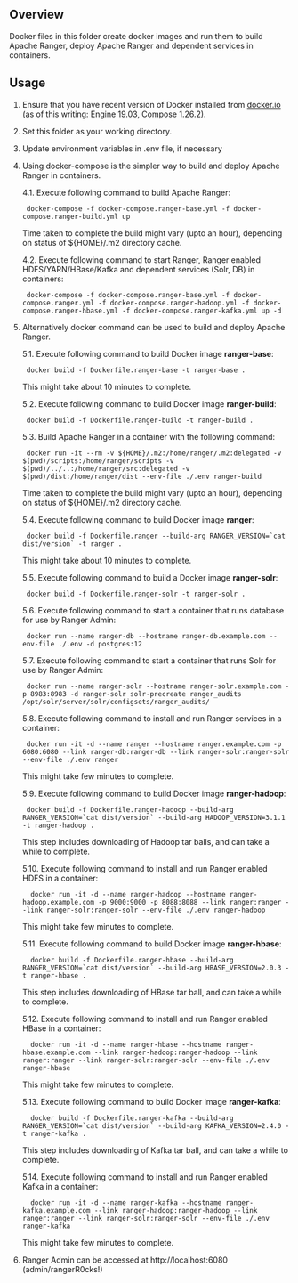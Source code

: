 <!---
Licensed to the Apache Software Foundation (ASF) under one
or more contributor license agreements.  See the NOTICE file
distributed with this work for additional information
regarding copyright ownership.  The ASF licenses this file
to you under the Apache License, Version 2.0 (the
"License"); you may not use this file except in compliance
with the License.  You may obtain a copy of the License at

  http://www.apache.org/licenses/LICENSE-2.0

Unless required by applicable law or agreed to in writing,
software distributed under the License is distributed on an
"AS IS" BASIS, WITHOUT WARRANTIES OR CONDITIONS OF ANY
KIND, either express or implied.  See the License for the
specific language governing permissions and limitations
under the License.
-->

## Overview

Docker files in this folder create docker images and run them to build Apache Ranger, deploy Apache Ranger and dependent services in containers.

## Usage

1. Ensure that you have recent version of Docker installed from [docker.io](http://www.docker.io) (as of this writing: Engine 19.03, Compose 1.26.2).

2. Set this folder as your working directory.

3. Update environment variables in .env file, if necessary

4. Using docker-compose is the simpler way to build and deploy Apache Ranger in containers.

   4.1. Execute following command to build Apache Ranger:

        docker-compose -f docker-compose.ranger-base.yml -f docker-compose.ranger-build.yml up

   Time taken to complete the build might vary (upto an hour), depending on status of ${HOME}/.m2 directory cache.

   4.2. Execute following command to start Ranger, Ranger enabled HDFS/YARN/HBase/Kafka and dependent services (Solr, DB) in containers:

        docker-compose -f docker-compose.ranger-base.yml -f docker-compose.ranger.yml -f docker-compose.ranger-hadoop.yml -f docker-compose.ranger-hbase.yml -f docker-compose.ranger-kafka.yml up -d

5. Alternatively docker command can be used to build and deploy Apache Ranger.

   5.1. Execute following command to build Docker image **ranger-base**:

        docker build -f Dockerfile.ranger-base -t ranger-base .

   This might take about 10 minutes to complete.

   5.2. Execute following command to build Docker image **ranger-build**:

        docker build -f Dockerfile.ranger-build -t ranger-build .

   5.3. Build Apache Ranger in a container with the following command:

        docker run -it --rm -v ${HOME}/.m2:/home/ranger/.m2:delegated -v $(pwd)/scripts:/home/ranger/scripts -v $(pwd)/../..:/home/ranger/src:delegated -v $(pwd)/dist:/home/ranger/dist --env-file ./.env ranger-build

   Time taken to complete the build might vary (upto an hour), depending on status of ${HOME}/.m2 directory cache.

   5.4. Execute following command to build Docker image **ranger**:

        docker build -f Dockerfile.ranger --build-arg RANGER_VERSION=`cat dist/version` -t ranger .

   This might take about 10 minutes to complete.

   5.5. Execute following command to build a Docker image **ranger-solr**:

        docker build -f Dockerfile.ranger-solr -t ranger-solr .

   5.6. Execute following command to start a container that runs database for use by Ranger Admin:

        docker run --name ranger-db --hostname ranger-db.example.com --env-file ./.env -d postgres:12

   5.7. Execute following command to start a container that runs Solr for use by Ranger Admin:

        docker run --name ranger-solr --hostname ranger-solr.example.com -p 8983:8983 -d ranger-solr solr-precreate ranger_audits /opt/solr/server/solr/configsets/ranger_audits/

   5.8. Execute following command to install and run Ranger services in a container:

        docker run -it -d --name ranger --hostname ranger.example.com -p 6080:6080 --link ranger-db:ranger-db --link ranger-solr:ranger-solr --env-file ./.env ranger

   This might take few minutes to complete.

   5.9. Execute following command to build Docker image **ranger-hadoop**:

        docker build -f Dockerfile.ranger-hadoop --build-arg RANGER_VERSION=`cat dist/version` --build-arg HADOOP_VERSION=3.1.1 -t ranger-hadoop .

   This step includes downloading of Hadoop tar balls, and can take a while to complete.

   5.10. Execute following command to install and run Ranger enabled HDFS in a container:

         docker run -it -d --name ranger-hadoop --hostname ranger-hadoop.example.com -p 9000:9000 -p 8088:8088 --link ranger:ranger --link ranger-solr:ranger-solr --env-file ./.env ranger-hadoop

   This might take few minutes to complete.

   5.11. Execute following command to build Docker image **ranger-hbase**:

         docker build -f Dockerfile.ranger-hbase --build-arg RANGER_VERSION=`cat dist/version` --build-arg HBASE_VERSION=2.0.3 -t ranger-hbase .

   This step includes downloading of HBase tar ball, and can take a while to complete.

   5.12. Execute following command to install and run Ranger enabled HBase in a container:

         docker run -it -d --name ranger-hbase --hostname ranger-hbase.example.com --link ranger-hadoop:ranger-hadoop --link ranger:ranger --link ranger-solr:ranger-solr --env-file ./.env ranger-hbase

   This might take few minutes to complete.

   5.13. Execute following command to build Docker image **ranger-kafka**:

         docker build -f Dockerfile.ranger-kafka --build-arg RANGER_VERSION=`cat dist/version` --build-arg KAFKA_VERSION=2.4.0 -t ranger-kafka .

   This step includes downloading of Kafka tar ball, and can take a while to complete.

   5.14. Execute following command to install and run Ranger enabled Kafka in a container:

         docker run -it -d --name ranger-kafka --hostname ranger-kafka.example.com --link ranger-hadoop:ranger-hadoop --link ranger:ranger --link ranger-solr:ranger-solr --env-file ./.env ranger-kafka

   This might take few minutes to complete.

6. Ranger Admin can be accessed at http://localhost:6080 (admin/rangerR0cks!)
